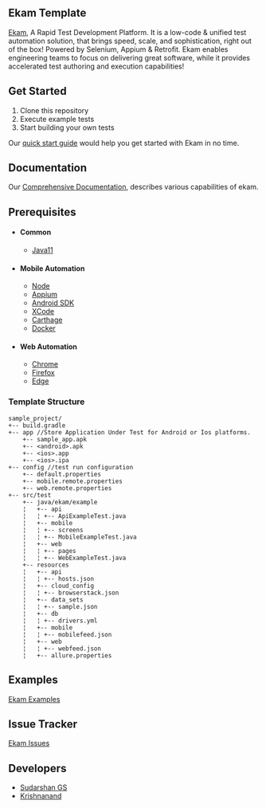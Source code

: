 ## Ekam Template

[Ekam](https://ekam.studio/), A Rapid Test Development Platform. It is a low-code & unified test automation solution, that brings speed, scale, and sophistication, right out of the box! Powered by Selenium, Appium & Retrofit. Ekam enables engineering teams to focus on delivering great software, while it provides accelerated test authoring and execution capabilities!

## Get Started
1. Clone this repository
2. Execute example tests
3. Start building your own tests

Our <a href="https://ekam.studio/quick-start/" target="_blank">quick start guide</a> would help you get started with Ekam in no time.

## Documentation
Our <a href="https://ekam.studio/" target="_blank">Comprehensive Documentation</a>, describes various capabilities of ekam.

## Prerequisites

+ #### Common
    * <a href="https://www.oracle.com/in/java/technologies/javase-jdk11-downloads.html" target="_blank">Java11</a>

+ #### Mobile Automation
    * <a href="https://nodejs.org/en/download/" target="_blank">Node</a>
    * <a href="https://appium.io/docs/en/about-appium/getting-started/?lang=en" target="_blank">Appium</a>
    * <a href="https://developer.android.com/studio" target="_blank">Android SDK</a>
    * <a href="https://developer.apple.com/xcode/" target="_blank">XCode</a>
    * <a href="https://github.com/Carthage/Carthage#quick-start" target="_blank">Carthage</a>
    * <a href="https://www.docker.com/products/docker-desktop" target="_blank">Docker</a>

+ #### Web Automation
    * <a href="https://www.google.com/intl/en_in/chrome/" target="_blank">Chrome</a>
    * <a href="https://www.mozilla.org/en-US/firefox/new/" target="_blank">Firefox</a>
    * <a href="https://www.microsoft.com/en-us/edge" target="_blank">Edge</a>

### Template Structure

```
sample_project/
+-- build.gradle
+-- app //Store Application Under Test for Android or Ios platforms.
    +-- sample_app.apk
    +-- <android>.apk
    +-- <ios>.app
    +-- <ios>.ipa
+-- config //test run configuration
    +-- default.properties
    +-- mobile.remote.properties
    +-- web.remote.properties
+-- src/test
    +-- java/ekam/example
    ¦   +-- api 
    ¦   ¦ +-- ApiExampleTest.java 
    ¦   +-- mobile 
    ¦   ¦ +-- screens
    ¦   ¦ +-- MobileExampleTest.java
    ¦   +-- web 
    ¦   ¦ +-- pages
    ¦   ¦ +-- WebExampleTest.java
    +-- resources
    ¦   +-- api
    ¦   ¦ +-- hosts.json
    ¦   +-- cloud_config
    ¦   ¦ +-- browserstack.json
    ¦   +-- data_sets
    ¦   ¦ +-- sample.json
    ¦   +-- db
    ¦   ¦ +-- drivers.yml
    ¦   +-- mobile
    ¦   ¦ +-- mobilefeed.json
    ¦   +-- web
    ¦   ¦ +-- webfeed.json
    ¦   +-- allure.properties

```

## Examples

[Ekam Examples](https://gitlab.com/testvagrant/automation-studio/ekam-studio/ekam-examples)

## Issue Tracker

[Ekam Issues](https://gitlab.com/testvagrant/automation-studio/issues-studio/ekam-beta/-/issues)

## Developers

* [Sudarshan GS](sudarshan@testvagrant.com)
* [Krishnanand](krishnanand@testvagrant.com)



